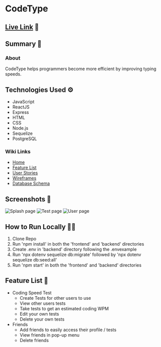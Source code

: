 # CodeType

## [Live Link](https://codetype.herokuapp.com/) 📡

## Summary 📖
### About
CodeType helps programmers become more efficient by improving typing speeds.

## Technologies Used ⚙️
- JavaScript
- ReactJS
- Express
- HTML
- CSS
- Node.js
- Sequelize
- PostgreSQL

### Wiki Links
- [Home](https://github.com/walkerwilliamsx/my-capstone/wiki)
- [Feature List](https://github.com/walkerwilliamsx/my-capstone/wiki/Feature-List)
- [User Stories](https://github.com/walkerwilliamsx/my-capstone/wiki/User-Stories)
- [Wireframes](https://github.com/walkerwilliamsx/my-capstone/wiki/Wireframes)
- [Database Schema](https://github.com/walkerwilliamsx/my-capstone/wiki/Database-Schema)

## Screenshots 📸
![Splash page](https://i.ibb.co/pRhhpy0/brave-Jqy10-LSg9f.png)
![Test page](https://i.ibb.co/GCCKV83/brave-2s4-CFST2-UX.png)
![User page](https://i.ibb.co/wzKMZgT/brave-Ar-Cp8qyu-S9.png)

## How to Run Locally 🧑‍🏫
1. Clone Repo
2. Run 'npm install' in both the 'frontend' and 'backend' directories
3. Create .env in 'backend' directory following the .envexample
4. Run 'npx dotenv sequelize db:migrate' followed by 'npx dotenv sequelize db:seed:all'
5. Run 'npm start' in both the 'frontend' and 'backend' directories

## Feature List 🔮
- Coding Speed Test
  - Create Tests for other users to use
  - View other users tests
  - Take tests to get an estimated coding WPM
  - Edit your own tests
  - Delete your own tests
- Friends
  - Add friends to easily access their profile / tests
  - View friends in pop-up menu
  - Delete friends
